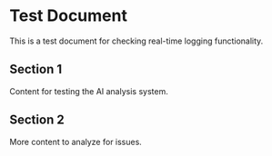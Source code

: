 # Test Document

This is a test document for checking real-time logging functionality.

## Section 1
Content for testing the AI analysis system.

## Section 2  
More content to analyze for issues.
